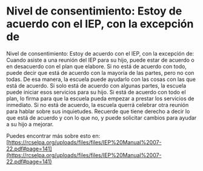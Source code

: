 # Nivel de consentimiento: Estoy de acuerdo con el IEP, con la excepción de
Nivel de consentimiento: Estoy de acuerdo con el IEP, con la excepción de: Cuando asiste a una reunión del IEP para su hijo, puede estar de acuerdo o en desacuerdo con el plan que elabore. Si no está de acuerdo con todo, puede decir que está de acuerdo con la mayoría de las partes, pero no con todas. De esa manera, la escuela puede ayudarlo con las cosas con las que está de acuerdo. Si solo está de acuerdo con algunas partes, la escuela puede iniciar esos servicios para su hijo. Si está de acuerdo con todo el plan, lo firma para que la escuela pueda empezar a prestar los servicios de inmediato. Si no está de acuerdo, la escuela querrá celebrar otra reunión para hablar sobre sus inquietudes. Recuerde que tiene derecho a decir lo que está de acuerdo y con lo que no, y puede solicitar cambios para ayudar a su hijo a mejorar.

Puedes encontrar más sobre esto en: [https://rcselpa.org/uploads/files/files/IEP%20Manual%2007-22.pdf#page=141](https://rcselpa.org/uploads/files/files/IEP%20Manual%2007-22.pdf#page=141)
